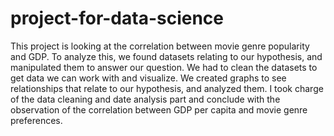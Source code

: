 # project-for-data-science

 This project is looking at the correlation between movie genre popularity and GDP. To analyze
this, we found datasets relating to our hypothesis, and manipulated them to answer our question.
We had to clean the datasets to get data we can work with and visualize. We created graphs to see
relationships that relate to our hypothesis, and analyzed them.
I took charge of the data cleaning and date analysis part and conclude with the observation of the correlation between GDP per capita and movie genre preferences.
